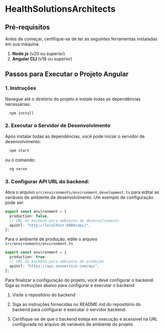 # HealthSolutionsArchitects

## Pré-requisitos

Antes de começar, certifique-se de ter as seguintes ferramentas instaladas em sua máquina:

1. **Node.js** (v20 ou superior)
2. **Angular CLI** (v18 ou superior)

## Passos para Executar o Projeto Angular

### 1. Instruções

Navegue até o diretório do projeto e instale todas as dependências necessárias:

```bash
  npm install
```

### 2. Executar o Servidor de Desenvolvimento

Após instalar todas as dependências, você pode iniciar o servidor de desenvolvimento:

```bash
  npm start
```

ou o comando:

```bash
  ng serve
```

### 3. Configurar API URL do backend:

Abra o arquivo `src/environments/environment.development.ts` para editar as variáveis de ambiente de desenvolvimento. Um exemplo de configuração pode ser:

```typescript
export const environment = {
  production: false,
  // URL do backend para ambiente de desenvolvimento
  apiUrl: "http://localhost:8080/api/",
};
```

Para o ambiente de produção, edite o arquivo
`src/environments/environment.ts`

```typescript
export const environment = {
  production: true,
  // URL do backend para ambiente de produção
  apiUrl: "https://api.seuservico.com/api",
};
```

Para finalizar a configuração do projeto, você deve configurar o backend. Siga as instruções abaixo para configurar e executar o backend:

1. Visite o repositório do backend

2. Siga as instruções fornecidas no README.md do repositório do backend para configurar e executar o servidor backend.

3. Certifique-se de que o backend esteja em execução e acessível na URL configurada no arquivo de variáveis de ambiente do projeto
